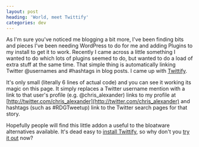 ```yaml
---
layout: post
heading: 'World, meet Twittify'
categories: dev
---
```


As I'm sure you've noticed me blogging a bit more, I've been finding bits and pieces I've been needing WordPress to do for me and adding Plugins to my install to get it to work. Recently I came across a little something I wanted to do which lots of plugins seemed to do, but wanted to do a load of extra stuff at the same time. That simple thing is automatically linking Twitter @usernames and #hashtags in blog posts. I came up with [Twittify](http://wordpress.org/extend/plugins/twittify/).

<!-- Replace missing image from http://media.chris-alexander.co.uk/wp-content/uploads/2009/08/logo.png -->

It's only small (literally 6 lines of actual code) and you can see it working its magic on this page. It simply replaces a Twitter username mention with a link to that user's profile (e.g. @chris_alexander) links to my profile at [http://twitter.com/chris_alexander](http://twitter.com/chris_alexander) and hashtags (such as #RDGTweetup) link to the Twitter search pages for that story.

Hopefully people will find this little addon a useful to the bloatware alternatives available. It's dead easy to [install Twittify](http://wordpress.org/extend/plugins/twittify/), so why don't you [try it out](http://wordpress.org/extend/plugins/twittify/) now?